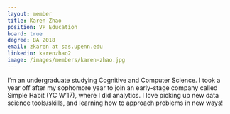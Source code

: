```yaml
---
layout: member
title: Karen Zhao
position: VP Education
board: true
degree: BA 2018
email: zkaren at sas.upenn.edu
linkedin: karenzhao2
image: /images/members/karen-zhao.jpg
---
```


I’m an undergraduate studying Cognitive and Computer Science. I took a year off after my sophomore year to join an early-stage company called Simple Habit (YC W’17), where I did analytics. I love picking up new data science tools/skills, and learning how to approach problems in new ways!
